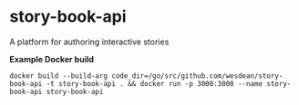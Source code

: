 # story-book-api
A platform for authoring interactive stories

**Example Docker build**

`docker build --build-arg code_dir=/go/src/github.com/wesdean/story-book-api -t story-book-api . && docker run -p 3000:3000 --name story-book-api story-book-api`